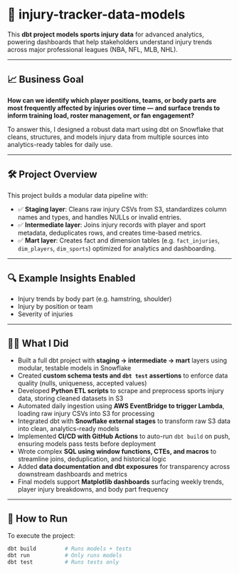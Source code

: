 # 🏥 injury-tracker-data-models

This **dbt project models sports injury data** for advanced analytics, powering dashboards that help stakeholders understand injury trends across major professional leagues (NBA, NFL, MLB, NHL).

---

## 📈 Business Goal

**How can we identify which player positions, teams, or body parts are most frequently affected by injuries over time — and surface trends to inform training load, roster management, or fan engagement?**

To answer this, I designed a robust data mart using dbt on Snowflake that cleans, structures, and models injury data from multiple sources into analytics-ready tables for daily use.

---

## 🛠 Project Overview

This project builds a modular data pipeline with:

- ✅ **Staging layer**: Cleans raw injury CSVs from S3, standardizes column names and types, and handles NULLs or invalid entries.
- ✅ **Intermediate layer**: Joins injury records with player and sport metadata, deduplicates rows, and creates time-based metrics.
- ✅ **Mart layer**: Creates fact and dimension tables (e.g. `fact_injuries`, `dim_players`, `dim_sports`) optimized for analytics and dashboarding.

---

## 🔍 Example Insights Enabled

- Injury trends by body part (e.g. hamstring, shoulder)
- Injury by position or team
- Severity of injuries

---

## 👨‍💻 What I Did

- Built a full dbt project with **staging → intermediate → mart** layers using modular, testable models in Snowflake
- Created **custom schema tests and `dbt test` assertions** to enforce data quality (nulls, uniqueness, accepted values)
- Developed **Python ETL scripts** to scrape and preprocess sports injury data, storing cleaned datasets in S3
- Automated daily ingestion using **AWS EventBridge to trigger Lambda**, loading raw injury CSVs into S3 for processing
- Integrated dbt with **Snowflake external stages** to transform raw S3 data into clean, analytics-ready models
- Implemented **CI/CD with GitHub Actions** to auto-run `dbt build` on push, ensuring models pass tests before deployment
- Wrote complex **SQL using window functions, CTEs, and macros** to streamline joins, deduplication, and historical logic
- Added **data documentation and dbt exposures** for transparency across downstream dashboards and metrics
- Final models support **Matplotlib dashboards** surfacing weekly trends, player injury breakdowns, and body part frequency


---

## 🧪 How to Run

To execute the project:

```bash
dbt build         # Runs models + tests
dbt run           # Only runs models
dbt test          # Runs tests only
